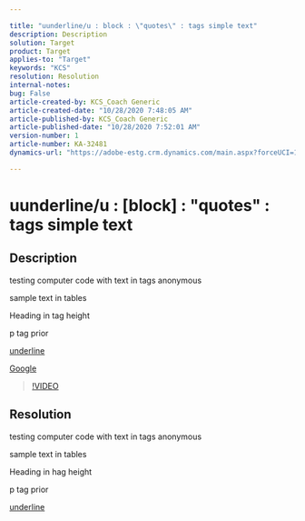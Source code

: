 ```yaml
---

title: "uunderline/u : block : \"quotes\" : tags simple text"  
description: Description  
solution: Target  
product: Target  
applies-to: "Target"  
keywords: "KCS"  
resolution: Resolution  
internal-notes:   
bug: False  
article-created-by: KCS_Coach Generic  
article-created-date: "10/28/2020 7:48:05 AM"  
article-published-by: KCS_Coach Generic  
article-published-date: "10/28/2020 7:52:01 AM"  
version-number: 1  
article-number: KA-32481  
dynamics-url: "https://adobe-estg.crm.dynamics.com/main.aspx?forceUCI=1&pagetype=entityrecord&etn=knowledgearticle&id=eabe4de4-f118-eb11-a813-000d3a370d83"

---
```


# uunderline/u : [block] : "quotes" : tags simple text

## Description

testing computer code with text in tags anonymous

sample text in tables


Heading in tag height



p tag prior

<u>underline</u>

[Google](https://www.google.com/)

>[!VIDEO](https://video.tv.adobe.com/v/18696?quality=9&learn=on )

## Resolution

testing computer code with text in tags anonymous

sample text in tables


Heading in hag height



p tag prior

<u>underline</u>


